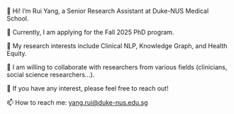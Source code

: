 
👋 Hi! I’m Rui Yang, a Senior Research Assistant at Duke-NUS Medical School. 

👀 Currently, I am applying for the Fall 2025 PhD program.

🌱 My research interests include Clinical NLP, Knowledge Graph, and Health Equity.

🤔 I am willing to collaborate with researchers from various fields (clinicians, social science researchers...).

💬 If you have any interest, please feel free to reach out!

📫 How to reach me: yang.rui@duke-nus.edu.sg

<!--
**ruiyang-medinfo/ruiyang-medinfo** is a ✨ _special_ ✨ repository because its `README.md` (this file) appears on your GitHub profile.



- 🔭 I’m currently working on ...
- 🌱 I’m currently learning ...
- 👯 I’m looking to collaborate on ...
- 🤔 I’m looking for help with ...
- 💬 Ask me about ...
- 📫 How to reach me: ...
- 😄 Pronouns: ...
- ⚡ Fun fact: ...
-->
